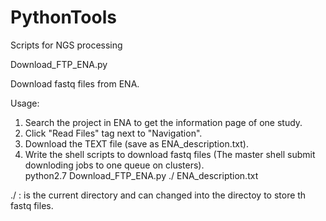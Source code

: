 # PythonTools
Scripts for NGS processing

Download_FTP_ENA.py

Download fastq files from ENA.

Usage:  
1. Search the project in ENA to get the information page of one study.  
2. Click "Read Files" tag next to "Navigation".  
3. Download the TEXT file (save as ENA_description.txt).  
4. Write the shell scripts to download fastq files (The master shell submit downloding jobs to one queue on clusters).  
python2.7 Download_FTP_ENA.py  ./  ENA_description.txt  

./ : is the current directory and can changed into the directoy to store th fastq files.  
